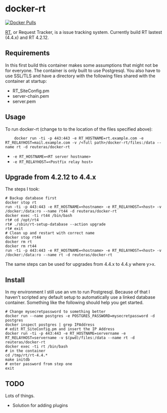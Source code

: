 # docker-rt

[![Docker Pulls](https://img.shields.io/docker/pulls/reuteras/docker-rt.svg?style=plastic)](https://hub.docker.com/r/reuteras/docker-rt/)

[RT](https://www.bestpractical.com/rt/), or Request Tracker, is a issue tracking system. Currently build RT lastest (4.4.x) and RT 4.2.12.

## Requirements

In this first build this container makes some assumptions that might not be for everyone. The container is only built to use Postgresql. You also have to use SSL/TLS and have a directory with the following files shared with the container at startup:

* RT_SiteConfig.pm
* server-chain.pem
* server.pem

## Usage

To run docker-rt (change to <full path> to the location of the files specified above):

        docker run -ti -p 443:443 -e RT_HOSTNAME=rt.example.com -e RT_RELAYHOST=mail.example.com -v /<full path>/docker-rt/files:/data --name rt -d reuteras/docker-rt

* `-e RT_HOSTNAME=<RT server hostname>`
* `-e RT_RELAYHOST=<Postfix relay host>`

## Upgrade from 4.2.12 to 4.4.x

The steps I took:

    # Backup database first
    docker stop rt
    run -ti -p 443:443 -e RT_HOSTNAME=<hostname> -e RT_RELAYHOST=<host> -v /docker:/data:ro --name rt44 -d reuteras/docker-rt
    docker exec -ti rt44 /bin/bash
    rt# cd /opt/rt4
    rt# ./sbin/rt-setup-database --action upgrade
    rt# exit
    # Clean up and restart with correct name
    docker stop rt44
    docker rm rt
    docker rm rt44
    run -ti -p 443:443 -e RT_HOSTNAME=<hostname> -e RT_RELAYHOST=<host> -v /docker:/data:ro --name rt -d reuteras/docker-rt

The same steps can be used for upgrades from 4.4.x to 4.4.y where y>x.

## Install

In my environment I still use an vm to run Postgresql. Because of that I haven't scripted any default setup to automatically use a linked database container. Something like the following should help you get started.

    # Change mysecretpassword to something better
    docker run --name postgres -e POSTGRES_PASSWORD=mysecretpassword -d postgres
    docker inspect postgres | grep IPAddress
    # edit RT_SiteConfig.pm and insert the IP Address
    docker run -ti -p 443:443 -e RT_HOSTNAME=servername -e RT_RELAYHOST=servername -v $(pwd)/files:/data --name rt -d reuteras/docker-rt
    docker exec -ti rt /bin/bash
    # in the container
    cd /tmp/rt/rt-4.4.*
    make initdb
    # enter password from step one
    exit

## TODO
Lots of things.

* Solution for adding plugins

